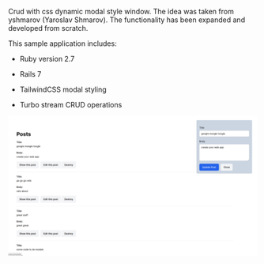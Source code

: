 Crud with css dynamic modal style window. The idea was taken from yshmarov (Yaroslav Shmarov). The functionality has been expanded and developed from scratch.

This sample application includes:

* Ruby version 2.7

* Rails 7

* TailwindCSS modal styling

* Turbo stream CRUD operations

<img src="https://github.com/soroktree/ModalTalking/blob/main/app/assets/images/modal1.png" alt="screenshots" style="max-width: 100%;">


